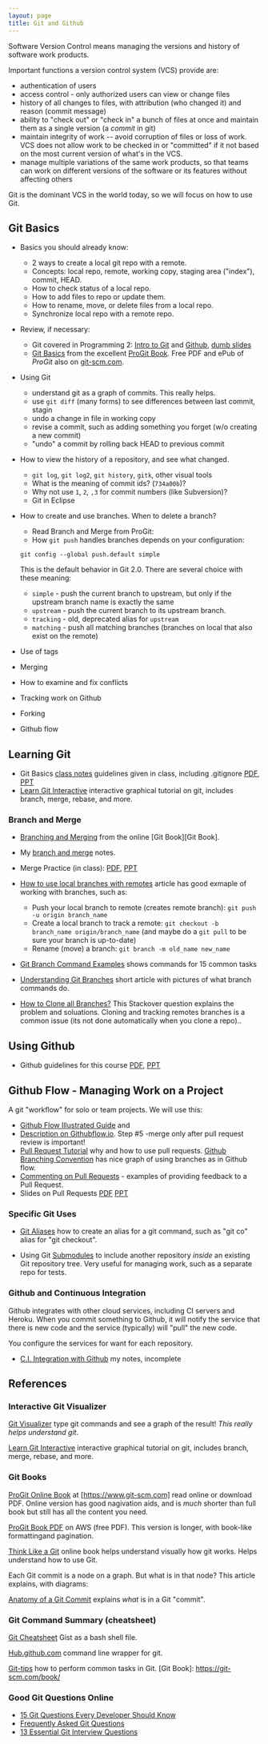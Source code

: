 ```yaml
---
layout: page
title: Git and Github
---
```


Software Version Control means managing the versions and history of software work products.

Important functions a version control system (VCS) provide are:
* authentication of users
* access control - only authorized users can view or change files
* history of all changes to files, with attribution (who changed it) and reason (commit message)
* ability to "check out" or "check in" a bunch of files at once and maintain them as a single version (a *commit* in git)
* maintain integrity of work -- avoid corruption of files or loss of work. VCS does not allow work to be checked in or "committed" if it not based on the most current version of what's in the VCS.
* manage multiple variations of the same work products, so that teams can work on different versions of the software or its features without affecting others

Git is the dominant VCS in the world today, so we will focus on how to use Git.

## Git Basics

* Basics you should already know:
  - 2 ways to create a local git repo with a remote.
  - Concepts: local repo, remote, working copy, staging area ("index"), commit, HEAD.
  - How to check status of a local repo.
  - How to add files to repo or update them.
  - How to rename, move, or delete files from a local repo.
  - Synchronize local repo with a remote repo.
  
* Review, if necessary:
  - Git covered in Programming 2: [Intro to Git](https://skeoop.github.io/git/intro-git) and [Github](https://skeoop.github.io/git/intro-github), [dumb slides](https://skeoop.github.io/git/)
  - [Git Basics](https://git-scm.com/book/en/v2/Git-Basics-Getting-a-Git-Repository) from the excellent [ProGit Book](https://git-scm.com/book/en/v2). Free PDF and ePub of *ProGit* also on [git-scm.com](https://git-scm.com/book/en/v2).
* Using Git
    - understand git as a graph of commits. This really helps.
    - use `git diff` (many forms) to see differences between last commit, stagin
    - undo a change in file in working copy
    - revise a commit, such as adding something you forget (w/o creating a new commit)
    - "undo" a commit by rolling back HEAD to previous commit
* How to view the history of a repository, and see what changed.
  - `git log`, `git log2`, `git history`, `gitk`, other visual tools
  - What is the meaning of commit ids? (`734a00b`)?  
  - Why not use `1`, `2`, `,3` for commit numbers (like Subversion)?
  - Git in Eclipse
* How to create and use branches. When to delete a branch?
  - Read Branch and Merge from ProGit: 
  - How `git push` handles branches depends on your configuration:
  ```
  git config --global push.default simple
  ```
  This is the default behavior in Git 2.0.  There are several choice with these meaning:
     * `simple` - push the current branch to upstream, but only if the upstream branch name is exactly the same
    * `upstream` - push the current branch to its upstream branch.
    * `tracking` - old, deprecated alias for `upstream`
    * `matching` - push all matching branches (branches on local that also exist on the remote)
* Use of tags
* Merging
* How to examine and fix conflicts
* Tracking work on Github
* Forking
* Github flow

## Learning Git

* Git Basics [class notes](git-basics) guidelines given in class, including .gitignore [PDF](Git-Basics.pdf), [PPT]([Git-Basics.ppt)
* [Learn Git Interactive](https://learngitbranching.js.org) interactive graphical tutorial on git, includes branch, merge, rebase, and more.

### Branch and Merge

* [Branching and Merging](https://git-scm.com/book/en/v2/Git-Branching-Basic-Branching-and-Merging) from the online [Git Book][Git Book].
* My [branch and merge](branch-and-merge) notes.
* Merge Practice (in class): [PDF](Merge-Practice.pdf), [PPT](Merge-Practice.ppt)
* [How to use local branches with remotes](https://www.freecodecamp.org/forum/t/push-a-new-local-branch-to-a-remote-git-repository-and-track-it-too/13222) article has good exmaple of working with branches, such as:
    - Push your local branch to remote (creates remote branch): `git push -u origin branch_name`
    - Create a local branch to track a remote: `git checkout -b branch_name origin/branch_name` (and maybe do a `git pull` to be sure your branch is up-to-date)
    - Rename (move) a branch: `git branch -m old_name new_name`

* [Git Branch Command Examples](ttps://www.thegeekstuff.com/2017/06/git-branch/) shows commands for 15 common tasks

* [Understanding Git Branches](https://www.sbf5.com/~cduan/technical/git/git-2.shtml) short article with pictures of what branch commands do.
* [How to Clone all Branches?](https://stackoverflow.com/questions/67699/how-to-clone-all-remote-branches-in-git)  This Stackover question explains the problem and soluations. Cloning and tracking remotes branches is a common issue (its not done automatically when you clone a repo)..

## Using Github

* Github guidelines for this course [PDF](Using-Github.pdf), [PPT](Using-Github.ppt)

## Github Flow - Managing Work on a Project

A git "workflow" for solo or team projects.  We will use this:

* [Github Flow Illustrated Guide](https://guides.github.com/introduction/flow/) and
* [Description on Githubflow.io](https://githubflow.github.io/). Step #5 -merge only after pull request review is important! 
* [Pull Request Tutorial](https://yangsu.github.io/pull-request-tutorial/) why and how to use pull requests.
[Github Branching Convention](https://gist.github.com/digitaljhelms/4287848) has nice graph of using branches as in Github flow.
* [Commenting on Pull Requests](https://help.github.com/en/articles/commenting-on-a-pull-request) - examples of providing feedback to a Pull Request.
* Slides on Pull Requests [PDF](Pull-Requests.pdf) [PPT](Pull-Requests.ppt)





### Specific Git Uses

* [Git Aliases](aliases) how to create an alias for a git command, such as "git co" alias for "git checkout".

* Using Git [Submodules](submodule) to include another repository *inside* an existing Git repository tree.  Very useful for managing work, such as a separate repo for tests.

### Github and Continuous Integration

Github integrates with other cloud services, including CI servers and Heroku.
When you commit something to Github, it will notify the service that there is new code and the service (typically) will "pull" the new code.

You configure the services for want for each repository.

* [C.I. Integration with Github](ci-integration) my notes, incomplete

## References

### Interactive Git Visualizer

[Git Visualizer](http://git-school.github.io/visualizing-git) type git commands and see a graph of the result! *This really helps understand git*. 

[Learn Git Interactive](https://learngitbranching.js.org) interactive graphical tutorial on git, includes branch, merge, rebase, and more.


### Git Books

[ProGit Online Book](https://www.git-scm.com/book/en/v2) at [https://www.git-scm.com] read online or download PDF.  Online version has good nagivation aids, and is *much* shorter than full book but still has all the content you need.

[ProGit Book PDF](https://progit2.s3.amazonaws.com/en/2016-03-22-f3531/progit-en.1084.pdf) on AWS (free PDF).  This version is longer, with book-like formattingand pagination.

[Think Like a Git](http://think-like-a-git.net/) online book helps understand visually how git works.  Helps understand how to use Git.

Each Git commit is a node on a graph.  But what is in that node?  This article explains, with diagrams:

[Anatomy of a Git Commit](https://blog.thoughtram.io/git/2014/11/18/the-anatomy-of-a-git-commit.html) explains *what* is in a Git "commit".  

### Git Command Summary (cheatsheet)

[Git Cheatsheet](https://gist.github.com/raineorshine/5128563) Gist as a bash shell file.

[Hub.github.com](https://hub.github.com/) command line wrapper for git.

[Git-tips](https://github.com/git-tips/tips) how to perform common tasks in Git. 
[Git Book]: https://git-scm.com/book/

### Good Git Questions Online

* [15 Git Questions Every Developer Should Know](https://medium.com/@gauravtaywade/15-interview-questions-about-git-that-every-developer-should-know-bcaf30409647)
* [Frequently Asked Git Questions](https://www.git-tower.com/learn/git/faq)
* [13 Essential Git Interview Questions](https://www.toptal.com/git/interview-questions)
